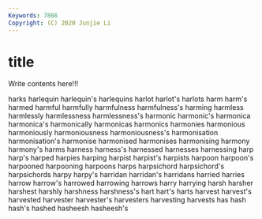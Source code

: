 ```yaml
---
Keywords: 7866
Copyright: (C) 2020 Junjie Li
---
```


# title

Write contents here!!!

harks 
harlequin 
harlequin's 
harlequins 
harlot 
harlot's
harlots 
harm 
harm's 
harmed 
harmful 
harmfully 
harmfulness 
harmfulness's 
harming 
harmless
harmlessly 
harmlessness 
harmlessness's 
harmonic 
harmonic's 
harmonica 
harmonica's 
harmonically 
harmonicas 
harmonics
harmonies 
harmonious 
harmoniously 
harmoniousness 
harmoniousness's 
harmonisation 
harmonisation's 
harmonise 
harmonised 
harmonises
harmonising 
harmony 
harmony's 
harms 
harness 
harness's 
harnessed 
harnesses 
harnessing 
harp
harp's 
harped 
harpies 
harping 
harpist 
harpist's 
harpists 
harpoon 
harpoon's 
harpooned
harpooning 
harpoons 
harps 
harpsichord 
harpsichord's 
harpsichords 
harpy 
harpy's 
harridan 
harridan's
harridans 
harried 
harries 
harrow 
harrow's 
harrowed 
harrowing 
harrows 
harry 
harrying
harsh 
harsher 
harshest 
harshly 
harshness 
harshness's 
hart 
hart's 
harts 
harvest
harvest's 
harvested 
harvester 
harvester's 
harvesters 
harvesting 
harvests 
has 
hash 
hash's
hashed 
hasheesh 
hasheesh's 
